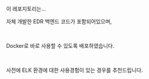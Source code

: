 이 레포지토리는...

자체 개발한 EDR 백엔드 코드가 포함되어있으며, 

<br>

Docker로 바로 사용할 수 있도록 배포하였습니다. 

<br>

사전에 ELK 환경에 대한 사용경험이 있는 경우를 추천드립니다. 
